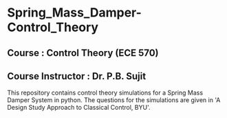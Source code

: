 # Spring_Mass_Damper-Control_Theory

## Course : Control Theory (ECE 570)

## Course Instructor : Dr. P.B. Sujit

This repository contains control theory simulations for a Spring Mass Damper System in python.
The questions for the simulations are given in 'A Design Study Approach to Classical Control, BYU'. 
